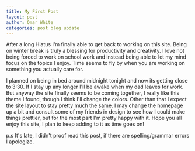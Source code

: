 ```yaml
---
title: My First Post
layout: post
author: Omar White
categories: post blog update
---
```

After a long Hiatus I'm finally able to get back to working on this site. Being on winter break is truly a blessing for productivity and creativity. I love not being forced to work on school work and instead being able to let my mind focus on the topics I enjoy. Time seems to fly by when you are working on something you actually care for.

I planned on being in bed around midnight tonight and now its getting close to 3:30. If I stay up any longer I'll be awake when my dad leaves for work. But anyway the site finally seems to be coming together, I really like this theme I found, though I think I'll change the colors. Other than that I expect the site layout to stay pretty much the same. I may change the homepage up a bit and consult some of my friends in design to see how I could make things prettier, but for the most part I'm pretty happy with it. Hope you all enjoy this site, I plan to keep adding to it as time goes on!

p.s It's late, I didn't proof read this post, if there are spelling/grammar errors I apologize.
